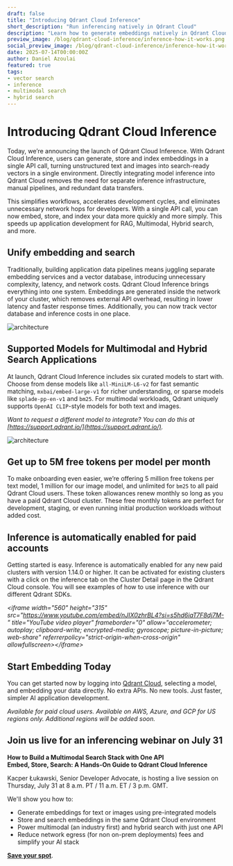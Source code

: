 ```yaml
---
draft: false
title: "Introducing Qdrant Cloud Inference"
short_description: "Run inferencing natively in Qdrant Cloud"
description: "Learn how to generate embeddings natively in Qdrant Cloud"
preview_image: /blog/qdrant-cloud-inference/inference-how-it-works.png
social_preview_image: /blog/qdrant-cloud-inference/inference-how-it-works.png
date: 2025-07-14T00:00:00Z
author: Daniel Azoulai
featured: true
tags:
- vector search
- inference
- multimodal search
- hybrid search
---
```


# Introducing Qdrant Cloud Inference

Today, we’re announcing the launch of Qdrant Cloud Inference. With Qdrant Cloud Inference, users can generate, store and index embeddings in a single API call, turning unstructured text and images into search-ready vectors in a single environment. Directly integrating model inference into Qdrant Cloud removes the need for separate inference infrastructure, manual pipelines, and redundant data transfers. 

This simplifies workflows, accelerates development cycles, and eliminates unnecessary network hops for developers. With a single API call, you can now embed, store, and index your data more quickly and more simply. This speeds up application development for RAG, Multimodal, Hybrid search, and more. 

## Unify embedding and search

Traditionally, building application data pipelines means juggling separate embedding services and a vector database, introducing unnecessary complexity, latency, and network costs. Qdrant Cloud Inference brings everything into one system. Embeddings are generated inside the network of your cluster, which removes external API overhead, resulting in lower latency and faster response times. Additionally, you can now track vector database and inference costs in one place. 

![architecture](/blog/qdrant-cloud-inference/inference-architecture.jpg)

## Supported Models for Multimodal and Hybrid Search Applications

At launch, Qdrant Cloud Inference includes six curated models to start with. Choose from dense models like `all-MiniLM-L6-v2` for fast semantic matching, `mxbai/embed-large-v1` for richer understanding, or sparse models like `splade-pp-en-v1` and `bm25`. For multimodal workloads, Qdrant uniquely supports `OpenAI CLIP`-style models for both text and images. 

*Want to request a different model to integrate? You can do this at [https://support.qdrant.io/](https://support.qdrant.io/).*

![architecture](/blog/qdrant-cloud-inference/inference-ui.png)

## Get up to 5M free tokens per model per month

To make onboarding even easier, we’re offering 5 million free tokens per text model, 1 million for our image model, and unlimited for `bm25` to all paid Qdrant Cloud users. These token allowances renew monthly so long as you have a paid Qdrant Cloud cluster. These free monthly tokens are perfect for development, staging, or even running initial production workloads without added cost. 

## Inference is automatically enabled for paid accounts

Getting started is easy. Inference is automatically enabled for any new paid clusters with version 1.14.0 or higher. It can be activated for existing clusters with a click on the inference tab on the Cluster Detail page in the Qdrant Cloud console. You will see examples of how to use inference with our different Qdrant SDKs.

*\<iframe width="560" height="315" src="https://www.youtube.com/embed/nJIX0zhrBL4?si=s5hd6iaT7F8dj7M-" title="YouTube video player" frameborder="0" allow="accelerometer; autoplay; clipboard-write; encrypted-media; gyroscope; picture-in-picture; web-share" referrerpolicy="strict-origin-when-cross-origin" allowfullscreen\>\</iframe\>* 

## Start Embedding Today

You can get started now by logging into [Qdrant Cloud](https://cloud.qdrant.io/), selecting a model, and embedding your data directly. No extra APIs. No new tools. Just faster, simpler AI application development.

*Available for paid cloud users. Available on AWS, Azure, and GCP for US regions only. Additional regions will be added soon.* 

## Join us live for an inferencing webinar on July 31

**How to Build a Multimodal Search Stack with One API**  
**Embed, Store, Search: A Hands-On Guide to Qdrant Cloud Inference**

Kacper Łukawski, Senior Developer Advocate, is hosting a live session on Thursday, July 31 at 8 a.m. PT / 11 a.m. ET / 3 p.m. GMT. 

We'll show you how to:

* Generate embeddings for text or images using pre-integrated models  
* Store and search embeddings in the same Qdrant Cloud environment  
* Power multimodal (an industry first) and hybrid search with just one API  
* Reduce network egress (for non on-prem deployments) fees and simplify your AI stack

[**Save your spot**](https://try.qdrant.tech/cloud-inference).
